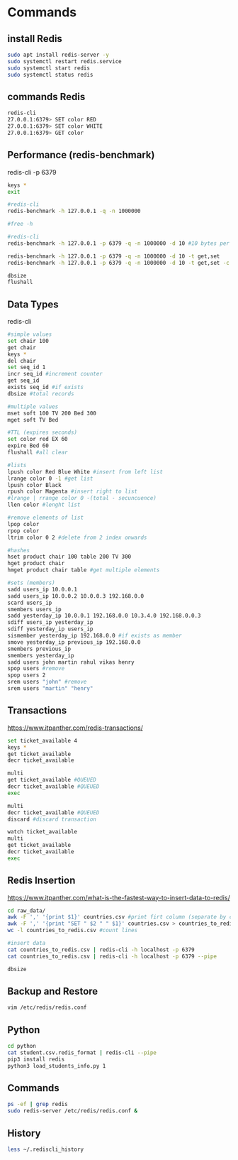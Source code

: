 # Commands

## install Redis

```bash
sudo apt install redis-server -y
sudo systemctl restart redis.service
sudo systemctl start redis
sudo systemctl status redis
```

## commands Redis

```bash
redis-cli
27.0.0.1:6379> SET color RED
27.0.0.1:6379> SET color WHITE
27.0.0.1:6379> GET color
```

## Performance (redis-benchmark)

redis-cli -p 6379

```bash
keys *
exit

#redis-cli
redis-benchmark -h 127.0.0.1 -q -n 1000000

#free -h

#redis-cli
redis-benchmark -h 127.0.0.1 -p 6379 -q -n 1000000 -d 10 #10 bytes per records

redis-benchmark -h 127.0.0.1 -p 6379 -q -n 1000000 -d 10 -t get,set
redis-benchmark -h 127.0.0.1 -p 6379 -q -n 1000000 -d 10 -t get,set -c 5 #-c number of clients

dbsize
flushall
```

## Data Types

redis-cli

```bash
#simple values
set chair 100
get chair
keys *
del chair
set seq_id 1
incr seq_id #increment counter
get seq_id
exists seq_id #if exists
dbsize #total records

#multiple values
mset soft 100 TV 200 Bed 300
mget soft TV Bed

#TTL (expires seconds)
set color red EX 60
expire Bed 60
flushall #all clear

#lists
lpush color Red Blue White #insert from left list
lrange color 0 -1 #get list
lpush color Black
rpush color Magenta #insert right to list
#lrange | rrange color 0 -(total - secuncuence)
llen color #lenght list

#remove elements of list
lpop color
rpop color
ltrim color 0 2 #delete from 2 index onwards

#hashes
hset product chair 100 table 200 TV 300
hget product chair
hmget product chair table #get multiple elements

#sets (members)
sadd users_ip 10.0.0.1
sadd users_ip 10.0.0.2 10.0.0.3 192.168.0.0
scard users_ip
smembers users_ip
sadd yesterday_ip 10.0.0.1 192.168.0.0 10.3.4.0 192.168.0.0.3
sdiff users_ip yesterday_ip
sdiff yesterday_ip users_ip
sismember yesterday_ip 192.168.0.0 #if exists as member
smove yesterday_ip previous_ip 192.168.0.0
smembers previous_ip
smembers yesterday_ip
sadd users john martin rahul vikas henry
spop users #remove
spop users 2
srem users "john" #remove
srem users "martin" "henry"
```

## Transactions

https://www.itpanther.com/redis-transactions/

```bash
set ticket_available 4
keys *
get ticket_available
decr ticket_available

multi
get ticket_available #QUEUED
decr ticket_available #QUEUED
exec

multi
decr ticket_available #QUEUED
discard #discard transaction

watch ticket_available
multi
get ticket_available
decr ticket_available
exec
```

## Redis Insertion

https://www.itpanther.com/what-is-the-fastest-way-to-insert-data-to-redis/

```bash
cd raw_data/
awk -F ',' '{print $1}' countries.csv #print firt column (separate by comma)
awk -F ',' '{print "SET " $2 " " $1}' countries.csv > countries_to_redis.csv
wc -l countries_to_redis.csv #count lines

#insert data
cat countries_to_redis.csv | redis-cli -h localhost -p 6379
cat countries_to_redis.csv | redis-cli -h localhost -p 6379 --pipe

dbsize
```

## Backup and Restore

```bash
vim /etc/redis/redis.conf
```

## Python

```bash
cd python
cat student.csv.redis_format | redis-cli --pipe
pip3 install redis
python3 load_students_info.py 1
```

## Commands

```bash
ps -ef | grep redis
sudo redis-server /etc/redis/redis.conf &
```

## History

```bash
less ~/.rediscli_history
```
